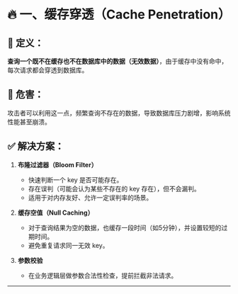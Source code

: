 # 🔥 一、缓存穿透（Cache Penetration）

## 📌 定义：
**查询一个既不在缓存也不在数据库中的数据（无效数据）**，由于缓存中没有命中，每次请求都会穿透到数据库。

## 🧨 危害：
攻击者可以利用这一点，频繁查询不存在的数据，导致数据库压力剧增，影响系统性能甚至崩溃。

## ✅ 解决方案：

1. **布隆过滤器（Bloom Filter）**
   - 快速判断一个 key 是否可能存在。
   - 存在误判（可能会认为某些不存在的 key 存在），但不会漏判。
   - 适用于对内存友好、允许一定误判率的场景。

2. **缓存空值（Null Caching）**
   - 对于查询结果为空的数据，也缓存一段时间（如5分钟），并设置较短的过期时间。
   - 避免重复请求同一无效 key。

3. **参数校验**
   - 在业务逻辑层做参数合法性检查，提前拦截非法请求。

---